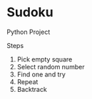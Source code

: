 # Sudoku
Python Project

Steps
1. Pick empty square
2. Select random number
3. Find one and try
4. Repeat
5. Backtrack 
